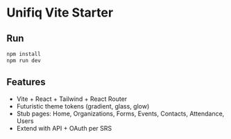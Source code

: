 # Unifiq Vite Starter

## Run
```bash
npm install
npm run dev
```

## Features
- Vite + React + Tailwind + React Router
- Futuristic theme tokens (gradient, glass, glow)
- Stub pages: Home, Organizations, Forms, Events, Contacts, Attendance, Users
- Extend with API + OAuth per SRS
